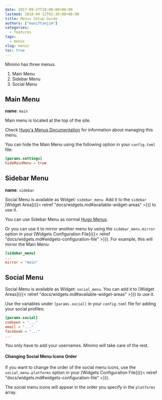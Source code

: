 ```yaml
---
date: 2017-09-27T10:00:00+06:00
lastmod: 2018-04-12T02:30:00+06:00
title: Menus Setup Guide
authors: ["muniftanjim"]
categories:
  - features
tags:
  - menus
slug: menus
toc: true
---
```

Minimo has three menus.

1. Main Menu
2. Sidebar Menu
3. Social Menu

## Main Menu

**name**: `main`

Main menu is located at the top of the site.

Check [Hugo's Menus Documentation](https://gohugo.io/content-management/menus/) for information about managing this menu.

You can hide the Main Menu using the following option in your `config.toml` file:

```toml
[params.settings]
hideMainMenu = true
```

## Sidebar Menu

**name**: `sidebar`

Social Menu is available as Widget: `sidebar_menu`. Add it to the `sidebar` [Widget Area]({{< relref "docs/widgets.md#available-widget-areas" >}}) to use it.

You can use Sidebar Menu as normal [Hugo Menus](https://gohugo.io/content-management/menus/).

Or you can use it to mirror another menu by using the `sidebar_menu.mirror` option in your [Widgets Configuration File]({{< relref "docs/widgets.md#widgets-configuration-file" >}}). For example, this will mirror the Main Menu:

```toml
[sidebar_menu]
...
mirror = "main"
```

## Social Menu

Social Menu is available as Widget: `social_menu`. You can add it to [Widget Areas]({{< relref "docs/widgets.md#available-widget-areas" >}}) to use it.

Use the variables under `[params.social]` in your `config.toml` file for adding your social profiles:

```toml
[params.social]
codepen = "..."
email = "..."
facebook = "..."
...
```

You only have to add your usernames. Minimo will take care of the rest.

#### Changing Social Menu Icons Order

If you want to change the order of the social menu icons, use the `social_menu.platforms` option in your [Widgets Configuration File]({{< relref "docs/widgets.md#widgets-configuration-file" >}}).

The social menu icons will appear in the order you specify in the `platforms` array.
